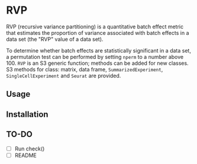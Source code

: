 # RVP 

RVP (recursive variance partitioning) is a quantitative batch effect metric
that estimates the proportion of variance associated with batch effects in a
data set (the "RVP" value of a data set).

To determine whether batch effects are statistically significant in a data
set, a permutation test can be performed by setting `nperm` to a number
above 100. `RVP` is an S3 generic function; methods can be added for new
classes. S3 methods for class: matrix, data frame, `SummarizedExperiment`,
`SingleCellExperiment` and `Seurat` are provided.

## Usage

## Installation

## TO-DO
- [ ] Run check()
- [ ] README
